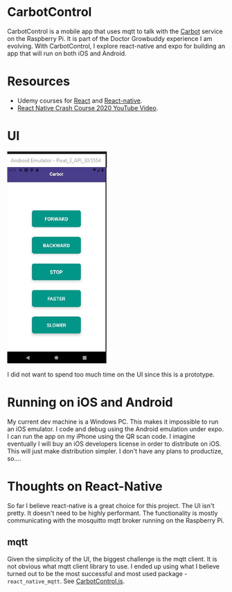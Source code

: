 # CarbotControl 
CarbotControl is a mobile app that uses mqtt to talk with the [Carbot](https://github.com/solarslurpi/carbot) service on the Raspberry Pi.  It is part of the Doctor Growbuddy experience I am evolving.  With CarbotControl, I explore react-native and expo for building an app that will run on both iOS and Android.
# Resources
- Udemy courses for [React](https://www.udemy.com/course/react-the-complete-guide-incl-redux/) and [React-native](https://www.udemy.com/course/react-native-the-practical-guide/).
- [React Native Crash Course 2020 YouTube Video](https://www.youtube.com/watch?v=Hf4MJH0jDb4).
# UI
![carbotcontrol ui](images\carbotcontrol_UI.jpg)

I did not want to spend too much time on the UI since this is a prototype.
# Running on iOS and Android
My current dev machine is a Windows PC.  This makes it impossible to run an iOS emulator.  I code and debug using the Android emulation under expo.  I can run the app on my iPhone using the QR scan code.  I imagine eventually I will buy an iOS developers license in order to distribute on iOS.  This will just make distribution simpler.  I don't have any plans to productize, so....
# Thoughts on React-Native
So far I believe react-native is a great choice for this project.  The UI isn't pretty.  It doesn't need to be highly performant.  The functionality is mostly communicating with the mosquitto mqtt broker running on the Raspberry Pi.
## mqtt
Given the simplicity of the UI, the biggest challenge is the mqtt client.  It is not obvious what mqtt client library to use.  I ended up using what I believe turned out to be the most successful and most used package - `react_native_mqtt`.  See [CarbotControl.js](components\CarbotControl.js).